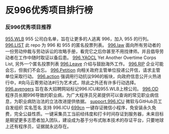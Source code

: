 # 反996优秀项目排行榜

### 反996优秀项目推荐

[955.WLB](https://github.com/formulahendry/955.WLB) 955 公司白名单，旨在让更多的人逃离 996，加入 955 的行列。
[996.LIST](https://github.com/fengT-T/996_list) 此 repo 为 996 和 955 的匿名投票列表。
[996.law](https://github.com/CPdogson/996.law) 面向所有劳动者的一份劳动仲裁与劳动诉讼的攻略手册，看完它之后你甚至不用找律师。并且倡导劳动者在工作中随时取证以备后患。
[996.YAOCL](https://github.com/boycott996/yaocl) Yet Another Overtime Corps List, 另外一个匿名投票列表
[996.Leave](https://github.com/623637646/996.Leave) 介绍与鼓励海外工作。
[996.RIP](https://996.rip) 企业可能会忘，但我们不会忘。
[996.Petition](https://github.com/xokctah/996.petition) 向相关政府主管单位投递公开信，请求主管单位采取行动。
[996.action](https://github.com/CPdogson/996action) 强调用行动抗议996的板块，向政府信息公开火热进行中，#向马云寄劳动法#行为艺术式，除此之外还有许多行动选择。
[996.avengers](https://github.com/996-icu-avengers/Natasha) 旨在各大招聘网站标记996.ICU和955.WLB上榜公司。
[996.OD](https://github.com/zheolong/996.OD.git) 程序员长期996导致的职业病，为广大程序员兄弟提供可以查询的常见职业病信息，为职业病防治法的立法改进提供依据。
[support.996.ICU](https://github.com/msworkers/support.996.ICU) 微软与GitHub员工自发组织 实名签名 支持 996.ICU
[699cn](https://github.com/996-699/996.699) 一键存证微信小程序，免安装永久免费，完全公益性质。一键采集员工当前经纬度和打卡时间存证到服务器，未来目标是期望更多志愿者加入团队，建设成为基于分布式账本技术的存证平台，只要地球上还有程序员，证据就永远存在。
